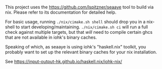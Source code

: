 
This project uses the https://github.com/lspitzner/seaaye tool to build via
nix. Please refer to its documentation for detailed help.

For basic usage, running `./nix/cimake.sh shell` should drop you in a nix-shell
to start developing/maintaining. `./nix/cimake.sh ci` will run a full check
against multiple targets, but that _will_ need to compile certain ghcs
that are not available in iohk's binary caches.

Speaking of which, as seaaye is using iohk's "haskell.nix" toolkit, you
probably want to set up the relevant binary caches for your nix installation.

See https://input-output-hk.github.io/haskell.nix/iohk-nix/
